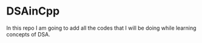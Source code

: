 # DSAinCpp
In this repo I am going to add all the codes that I will be doing while learning concepts of DSA.
